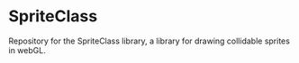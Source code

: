 # SpriteClass

Repository for the SpriteClass library, a library for drawing collidable sprites in webGL.
